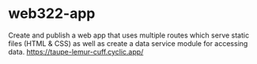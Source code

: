 # web322-app
Create and publish a web app that uses multiple routes which serve static files (HTML & CSS) as well as create a data service module for accessing data.
https://taupe-lemur-cuff.cyclic.app/
